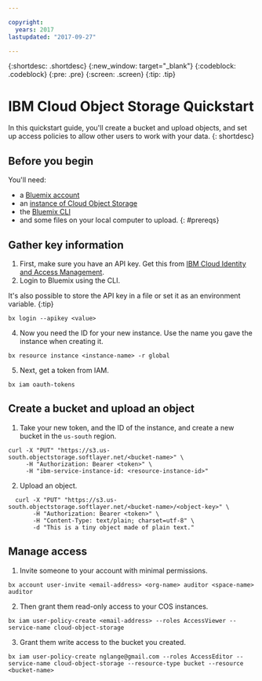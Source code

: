 ```yaml
---

copyright:
  years: 2017
lastupdated: "2017-09-27"

---
```

{:shortdesc: .shortdesc}
{:new_window: target="_blank"}
{:codeblock: .codeblock}
{:pre: .pre}
{:screen: .screen}
{:tip: .tip}


# IBM Cloud Object Storage Quickstart
In this quickstart guide, you'll create a bucket and upload objects, and set up access policies to allow other users to work with your data.
{: shortdesc}

## Before you begin
You'll need:
  * a [Bluemix account](https://console.bluemix.net/registration/)
  * an [instance of Cloud Object Storage](/docs/services/cloud-object-storage/basics/order-storage.html)
  * the [Bluemix CLI](https://clis.ng.bluemix.net/ui/home.html)
  * and some files on your local computer to upload.
{: #prereqs}


## Gather key information
  1. First, make sure you have an API key.  Get this from [IBM Cloud Identity and Access Management](https://www.bluemix.net/iam/#/apikeys).
  2. Login to Bluemix using the CLI.

It's also possible to store the API key in a file or set it as an environment variable.
{:tip}

```
bx login --apikey <value>
```

  4. Now you need the ID for your new instance. Use the name you gave the instance when creating it.

```
bx resource instance <instance-name> -r global
```

  5. Next, get a token from IAM.

```
bx iam oauth-tokens
```

## Create a bucket and upload an object

  1. Take your new token, and the ID of the instance, and create a new bucket in the `us-south` region.

```
curl -X "PUT" "https://s3.us-south.objectstorage.softlayer.net/<bucket-name>" \
     -H "Authorization: Bearer <token>" \
     -H "ibm-service-instance-id: <resource-instance-id>"
```

  2. Upload an object.

```
  curl -X "PUT" "https://s3.us-south.objectstorage.softlayer.net/<bucket-name>/<object-key>" \
       -H "Authorization: Bearer <token>" \
       -H "Content-Type: text/plain; charset=utf-8" \
       -d "This is a tiny object made of plain text."
```

## Manage access

  1. Invite someone to your account with minimal permissions.

```
bx account user-invite <email-address> <org-name> auditor <space-name> auditor
```

  2. Then grant them read-only access to your COS instances.

```
bx iam user-policy-create <email-address> --roles AccessViewer --service-name cloud-object-storage
```

  3. Grant them write access to the bucket you created.

```
bx iam user-policy-create nglange@gmail.com --roles AccessEditor --service-name cloud-object-storage --resource-type bucket --resource <bucket-name>
```
